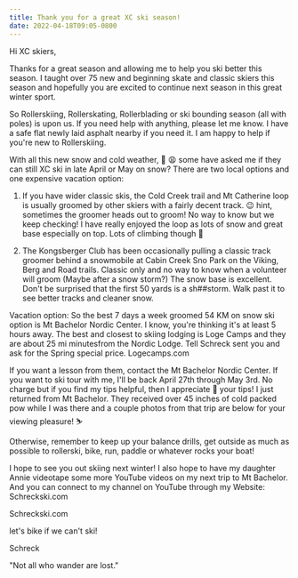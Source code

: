 ```yaml
---
title: Thank you for a great XC ski season!
date: 2022-04-18T09:05-0800
---
```

Hi XC skiers,

Thanks for a great season and allowing me to help you ski better this season. I taught over 75 new and beginning skate and classic skiers this season and hopefully you are excited to continue next season in this great winter sport.

So Rollerskiing, Rollerskating,  Rollerblading or ski bounding season (all with poles) is upon us. If you need help with anything, please let me know. I have a safe flat newly laid asphalt nearby if you need it. I am happy to help if you're new to Rollerskiing. 

With all this new snow and cold weather, 🥶 😩 some have asked me if they can still XC ski in late April or May on snow? There are two local options and one expensive vacation option:

1. If you have wider classic skis, the Cold Creek trail and Mt Catherine loop is usually groomed by other skiers with a fairly decent track. 😉 hint, sometimes the groomer heads out to groom! No way to know but we keep checking! I have really enjoyed the loop as lots of snow and great base especially on top. Lots of climbing though 🤔 

2. The Kongsberger Club has been occasionally pulling a classic track groomer behind a snowmobile at Cabin Creek Sno Park on the Viking, Berg and Road trails. Classic only and no way to know when a volunteer will groom (Maybe after a snow storm?) The snow base is excellent.  Don't be surprised that the first 50 yards is a sh##storm. Walk past it to see better tracks and cleaner snow.

Vacation option: 
So the best 7 days a week groomed 54 KM on snow ski option is Mt Bachelor Nordic Center. I know, you're thinking it's at least 5 hours away.  The best and closest to skiing lodging is Loge Camps and they are about 25 mi minutesfrom the Nordic Lodge. Tell Schreck sent you and ask for the Spring special price.  Logecamps.com 

If you want a lesson from them, contact the Mt Bachelor Nordic Center.  If you want to ski tour with me,  I'll be back April 27th through May 3rd. No charge but if you find my tips helpful, then I appreciate 🙏 your tips!
I just returned from Mt Bachelor.  They received over 45 inches of cold packed pow while I was there and a couple photos from that trip are below for your viewing pleasure! ⛷ 

Otherwise, remember to keep up your balance drills, get outside as much as possible to rollerski, bike, run, paddle or whatever rocks your boat!

I hope to see you out skiing next winter! I also hope to have my daughter Annie videotape some more YouTube videos on my next trip to Mt Bachelor.  And you can connect to my channel on YouTube through my Website: Schreckski.com

Schreckski.com 

let's bike if we can't ski!

Schreck

"Not all who wander
are lost."
